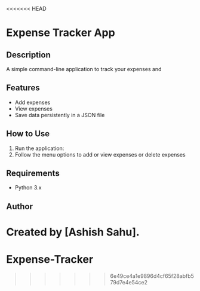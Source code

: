 <<<<<<< HEAD
# Expense Tracker App

## Description
A simple command-line application to track your expenses and

## Features
- Add expenses
- View expenses
- Save data persistently in a JSON file

## How to Use
1. Run the application:
2. Follow the menu options to add or view expenses or delete expenses

## Requirements
- Python 3.x

## Author
Created by [Ashish Sahu].
=======
# Expense-Tracker
>>>>>>> 6e49ce4a1e9896d4cf65f28abfb579d7e4e54ce2
